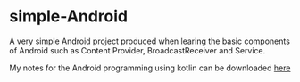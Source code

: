 # simple-Android
A very simple Android project produced when learing the basic components of Android such as Content Provider, BroadcastReceiver and Service.

My notes for the Android programming using kotlin can be downloaded [here](https://github.com/YechengChu/simple-Android/raw/master/Android%20笔记.pdf)
